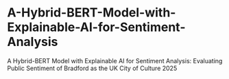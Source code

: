 # A-Hybrid-BERT-Model-with-Explainable-AI-for-Sentiment-Analysis
A Hybrid-BERT Model with Explainable AI for Sentiment Analysis: Evaluating Public Sentiment of Bradford as the UK City of Culture 2025
